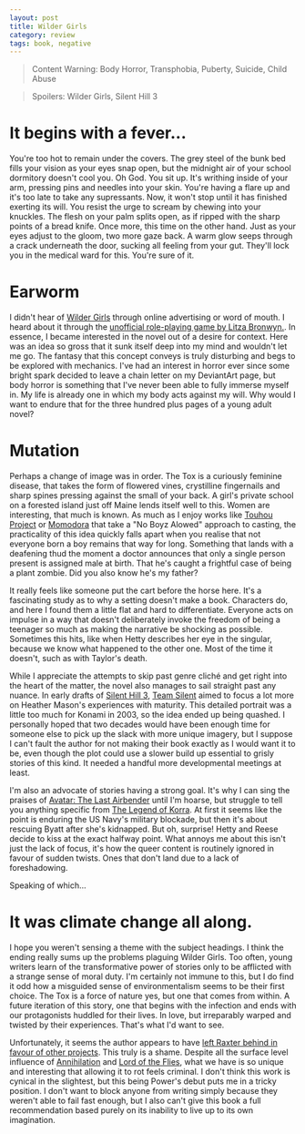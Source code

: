 ```yaml
---
layout: post
title: Wilder Girls
category: review
tags: book, negative
---
```


> Content Warning: Body Horror, Transphobia, Puberty, Suicide, Child Abuse

> Spoilers: Wilder Girls, Silent Hill 3

# It begins with a fever...
You're too hot to remain under the covers. The grey steel of the bunk bed fills
your vision as your eyes snap open, but the midnight air of your school dormitory
doesn't cool you. Oh God. You sit up. It's writhing inside of your arm, pressing
pins and needles into your skin. You're having a flare up and it's too late to
take any supressants. Now, it won't stop until it has finished exerting its will.
You resist the urge to scream by chewing into your knuckles. The flesh on your palm
splits open, as if ripped with the sharp points of a bread knife. Once more, this
time on the other hand. Just as your eyes adjust to the gloom, two more gaze
back. A warm glow seeps through a crack underneath the door, sucking all feeling
from your gut. They'll lock you in the medical ward for this. You're sure of it.

# Earworm
I didn't hear of
[Wilder Girls](https://www.goodreads.com/book/show/42505366-wilder-girls)
through online advertising or word of mouth. I heard about it through the
[unofficial role-playing game by Litza Bronwyn.](https://litzabronwyn.itch.io/bloom).
In essence, I became interested in the novel out of a desire for context. Here
was an idea so gross that it sunk itself deep into my mind and wouldn't let me
go. The fantasy that this concept conveys is truly disturbing and begs to be
explored with mechanics. I've had an interest in horror ever since some bright
spark decided to leave a chain letter on my DeviantArt page, but body horror is
something that I've never been able to fully immerse myself in. My life is
already one in which my body acts against my will. Why would I want to endure
that for the three hundred plus pages of a young adult novel?

# Mutation
Perhaps a change of image was in order. The Tox is a curiously feminine disease,
that takes the form of flowered vines, crystilline fingernails and sharp spines
pressing against the small of your back. A girl's private school on a forested
island just off Maine lends itself well to this. Women are interesting,
that much is known. As much as I enjoy works like
[Touhou Project](https://en.wikipedia.org/wiki/Touhou_Project) or
[Momodora](https://store.steampowered.com/app/428550/Momodora_Reverie_Under_The_Moonlight/)
that take a "No Boyz Alowed" approach to casting, the practicality of this idea
quickly falls apart when you realise that not everyone born a boy remains that
way for long. Something that lands with a deafening thud the moment a doctor
announces that only a single person present is assigned male at birth. That he's
caught a frightful case of being a plant zombie. Did you also know he's my father?

It really feels like someone put the cart before the horse here. It's a
fascinating study as to why a setting doesn't make a book. Characters do, and
here I found them a little flat and hard to differentiate. Everyone acts on
impulse in a way that doesn't deliberately invoke the freedom of being a
teenager so much as making the narrative be shocking as possible. Sometimes this
hits, like when Hetty describes her eye in the singular, because we know what
happened to the other one. Most of the time it doesn't, such as with Taylor's death.

While I appreciate the attempts to skip past genre cliché and get right into the
heart of the matter, the novel also manages to sail straight past any nuance. In
early drafts of
[Silent Hill 3](https://en.wikipedia.org/wiki/Silent_Hill_3),
[Team Silent](https://en.wikipedia.org/wiki/Team_Silent)
aimed to focus a lot more on Heather Mason's experiences with maturity. This
detailed portrait was a little too much for Konami in 2003, so the idea ended up
being quashed. I personally hoped that two decades would have been enough time
for someone else to pick up the slack with more unique imagery, but I suppose I
can't fault the author for not making their book exactly as I would want it to
be, even though the plot could use a slower build up essential to grisly stories
of this kind. It needed a handful more developmental meetings at least.

I'm also an advocate of stories having a strong goal. It's why I can sing the
praises of
[Avatar: The Last Airbender](https://en.wikipedia.org/wiki/Avatar:_The_Last_Airbender)
until I'm hoarse, but struggle to tell you anything specific from
[The Legend of Korra](https://en.wikipedia.org/wiki/The_Legend_of_Korra). At
first it seems like the point is enduring the US Navy's military blockade, but
then it's about rescuing Byatt after she's kidnapped. But oh, surprise! Hetty
and Reese decide to kiss at the exact halfway point. What annoys me about this
isn't just the lack of focus, it's how the queer content is routinely ignored in
favour of sudden twists. Ones that don't land due to a lack of foreshadowing.

Speaking of which...

# It was climate change all along.
I hope you weren't sensing a theme with the subject headings. I think the ending
really sums up the problems plaguing Wilder Girls. Too often, young writers
learn of the transformative power of stories only to be afflicted with a
strange sense of moral duty. I'm certainly not immune to this, but I do find it
odd how a misguided sense of environmentalism seems to be their first choice.
The Tox is a force of nature yes, but one that comes from within. A future
iteration of this story, one that begins with the infection and ends with our
protagonists huddled for their lives. In love, but irreparably warped and
twisted by their experiences. That's what I'd want to see.

Unfortunately, it seems the author appears to have
[left Raxter behind in favour of other projects](https://itsrorypower.com/books/).
This truly is a shame. Despite all the surface level influence of
[Annihilation](https://en.wikipedia.org/wiki/Annihilation_(film))
and [Lord of the Flies](https://en.wikipedia.org/wiki/Lord_of_the_Flies),
what we have is so unique and interesting that allowing it to rot feels criminal.
I don't think this work is cynical in the slightest, but this being Power's debut
puts me in a tricky position. I don't want to block anyone from writing simply
because they weren't able to fail fast enough, but I also can't give this book a
full recommendation based purely on its inability to live up to its own imagination.